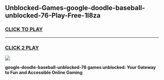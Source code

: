 
## Unblocked-Games-google-doodle-baseball-unblocked-76-Play-Free-1l8za
<h3>
<a href="https://premium76.site?title=google-doodle-baseball-unblocked-76&ref=19M">CLICK TO PLAY</a></h3>
<hr>

<h3>
<a href="https://premium76.site?title=google-doodle-baseball-unblocked-76&ref=19M">CLICK 2 PLAY</a>
  
</h3>

<a href="https://premium76.site?title=google-doodle-baseball-unblocked-76&ref=19M"><img src="https://clearcache.store/games.png"></a>


**google-doodle-baseball-unblocked-76 games unblocked: Your Gateway to Fun and Accessible Online Gaming**
